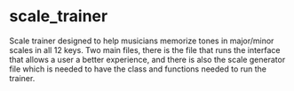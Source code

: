 # scale_trainer
Scale trainer designed to help musicians memorize tones in major/minor scales in all 12 keys. Two main files, there is the file that runs the interface that allows a user a better experience, and there is also the scale generator file which is needed to have the class and functions needed to run the trainer. 
